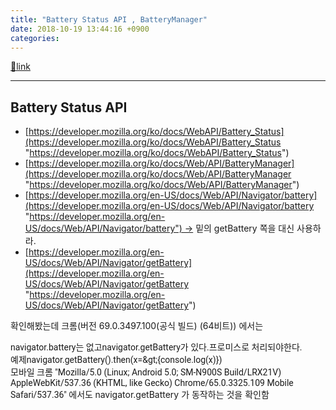 ```yaml
---
title: "Battery Status API , BatteryManager"
date: 2018-10-19 13:44:16 +0900
categories: 
---
```

[🔗link](http://www.mins01.com/mh/tech/read/1207)
***


Battery Status API
------------------

  
- [https://developer.mozilla.org/ko/docs/WebAPI/Battery_Status](https://developer.mozilla.org/ko/docs/WebAPI/Battery_Status "https://developer.mozilla.org/ko/docs/WebAPI/Battery_Status")
- [https://developer.mozilla.org/ko/docs/Web/API/BatteryManager](https://developer.mozilla.org/ko/docs/Web/API/BatteryManager "https://developer.mozilla.org/ko/docs/Web/API/BatteryManager")
- [https://developer.mozilla.org/en-US/docs/Web/API/Navigator/battery](https://developer.mozilla.org/en-US/docs/Web/API/Navigator/battery "https://developer.mozilla.org/en-US/docs/Web/API/Navigator/battery") -&gt; 밑의 getBattery 쪽을 대신 사용하라.
- [https://developer.mozilla.org/en-US/docs/Web/API/Navigator/getBattery](https://developer.mozilla.org/en-US/docs/Web/API/Navigator/getBattery "https://developer.mozilla.org/en-US/docs/Web/API/Navigator/getBattery")

  




확인해봤는데 크롬(버전 69.0.3497.100(공식 빌드) (64비트)) 에서는 

<font face="Roboto, Segoe UI, Arial, Malgun Gothic, Gulim, sans-serif">navigator.battery</font><font face="Roboto, Segoe UI, Arial, Malgun Gothic, Gulim, sans-serif">는 없고</font><font face="Roboto, Segoe UI, Arial, Malgun Gothic, Gulim, sans-serif">navigator.getBattery</font><font face="Roboto, Segoe UI, Arial, Malgun Gothic, Gulim, sans-serif">가 있다.</font><font face="Roboto, Segoe UI, Arial, Malgun Gothic, Gulim, sans-serif">프로미스로 처리되야한다.</font><font face="Roboto, Segoe UI, Arial, Malgun Gothic, Gulim, sans-serif">  
</font><font face="Roboto, Segoe UI, Arial, Malgun Gothic, Gulim, sans-serif">예제</font><font face="Roboto, Segoe UI, Arial, Malgun Gothic, Gulim, sans-serif">navigator.getBattery().then(x=&amp;gt;{console.log(x)})</font><font face="Roboto, Segoe UI, Arial, Malgun Gothic, Gulim, sans-serif">  
</font><font face="Roboto, Segoe UI, Arial, Malgun Gothic, Gulim, sans-serif">모바일 크롬 "Mozilla/5.0 (Linux; Android 5.0; SM-N900S Build/LRX21V) AppleWebKit/537.36 (KHTML, like Gecko) Chrome/65.0.3325.109 Mobile Safari/537.36" 에서도 </font>navigator.getBattery 가 동작하는 것을 확인함

  


